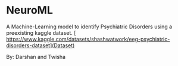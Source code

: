 # NeuroML
A Machine-Learning model to identify Psychiatric Disorders using a preexisting kaggle dataset.
[ https://www.kaggle.com/datasets/shashwatwork/eeg-psychiatric-disorders-dataset](Dataset)

By: Darshan and Twisha
